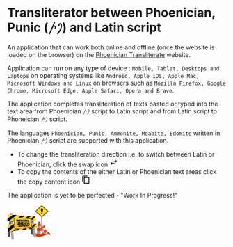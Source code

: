 # Transliterator between Phoenician, Punic (𐤐𐤕) and Latin script
An application that can work both online and offline (once the website is loaded on the browser) on the [Phoenician Transliterate](https://vyshantha.github.io/phoeniciantransliterate/) website. 

Application can run on any type of device : ```Mobile, Tablet, Desktops and Laptops``` on operating systems like ```Android, Apple iOS, Apple Mac, Microsoft Windows and Linux``` on browsers such as ```Mozilla Firefox, Google Chrome, Microsoft Edge, Apple Safari, Opera and Brave```.

The application completes transliteration of texts pasted or typed into the text area from Phoenician 𐤐𐤕 script to Latin script and from Latin script to Phoneician 𐤐𐤕 script.

The languages ```Phoenician, Punic, Ammonite, Moabite, Edomite``` written in Phoenician 𐤐𐤕 script are supported with this application.

- To change the transliteration direction i.e. to switch between Latin or Phoenician, click the swap icon  <img src="./swap-horiz-64.png" width="20px" height="20px" />  
- To copy the contents of the either Latin or Phoenician text areas click the copy content icon  <img src="./content-copy-64.png" width="20px" height="20px" /> 


The application is yet to be perfected - "Work In Progress!" 

  <img src="https://github.com/Vyshantha/multiscripteditor/blob/main/editorClient/src/assets/images/keyboard_to_construct.png" data-canonical-src="https://github.com/Vyshantha/multiscripteditor/blob/main/editorClient/src/assets/images/keyboard_to_construct.png" width="100" height="80" />
